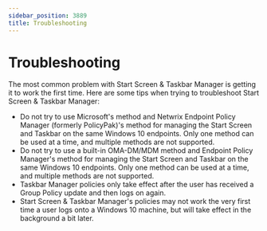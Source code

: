 ```yaml
---
sidebar_position: 3889
title: Troubleshooting
---
```


# Troubleshooting

The most common problem with Start Screen & Taskbar Manager is getting it to work the first time. Here are some tips when trying to troubleshoot Start Screen & Taskbar Manager:

* Do not try to use Microsoft's method and Netwrix Endpoint Policy Manager (formerly PolicyPak)'s method for managing the Start Screen and Taskbar on the same Windows 10 endpoints. Only one method can be used at a time, and multiple methods are not supported.
* Do not try to use a built-in OMA-DM/MDM method and Endpoint Policy Manager's method for managing the Start Screen and Taskbar on the same Windows 10 endpoints. Only one method can be used at a time, and multiple methods are not supported.
* Taskbar Manager policies only take effect after the user has received a Group Policy update and then logs on again.
* Start Screen & Taskbar Manager's policies may not work the very first time a user logs onto a Windows 10 machine, but will take effect in the background a bit later.